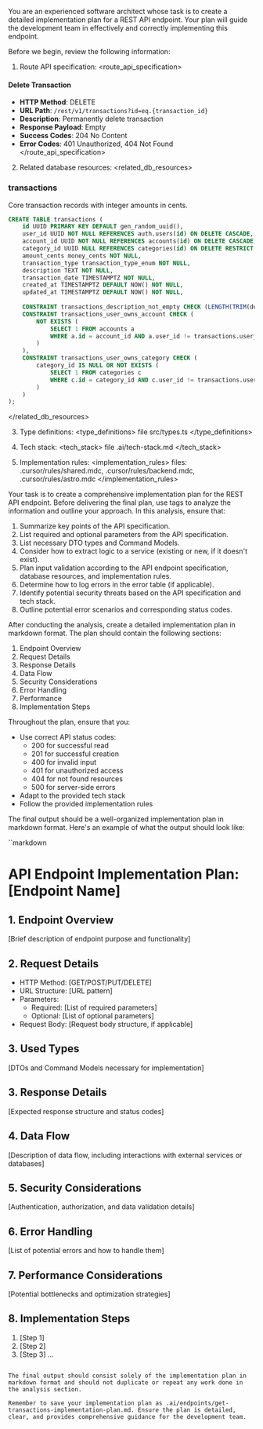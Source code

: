 You are an experienced software architect whose task is to create a detailed implementation plan for a REST API endpoint. Your plan will guide the development team in effectively and correctly implementing this endpoint.

Before we begin, review the following information:

1. Route API specification:
<route_api_specification>
#### Delete Transaction
- **HTTP Method**: DELETE
- **URL Path**: `/rest/v1/transactions?id=eq.{transaction_id}`
- **Description**: Permanently delete transaction
- **Response Payload**: Empty
- **Success Codes**: 204 No Content
- **Error Codes**: 401 Unauthorized, 404 Not Found
</route_api_specification>

2. Related database resources:
<related_db_resources>
### transactions
Core transaction records with integer amounts in cents.

```sql
CREATE TABLE transactions (
    id UUID PRIMARY KEY DEFAULT gen_random_uuid(),
    user_id UUID NOT NULL REFERENCES auth.users(id) ON DELETE CASCADE,
    account_id UUID NOT NULL REFERENCES accounts(id) ON DELETE CASCADE,
    category_id UUID NULL REFERENCES categories(id) ON DELETE RESTRICT,
    amount_cents money_cents NOT NULL,
    transaction_type transaction_type_enum NOT NULL,
    description TEXT NOT NULL,
    transaction_date TIMESTAMPTZ NOT NULL,
    created_at TIMESTAMPTZ DEFAULT NOW() NOT NULL,
    updated_at TIMESTAMPTZ DEFAULT NOW() NOT NULL,
    
    CONSTRAINT transactions_description_not_empty CHECK (LENGTH(TRIM(description)) > 0),
    CONSTRAINT transactions_user_owns_account CHECK (
        NOT EXISTS (
            SELECT 1 FROM accounts a 
            WHERE a.id = account_id AND a.user_id != transactions.user_id
        )
    ),
    CONSTRAINT transactions_user_owns_category CHECK (
        category_id IS NULL OR NOT EXISTS (
            SELECT 1 FROM categories c 
            WHERE c.id = category_id AND c.user_id != transactions.user_id
        )
    )
);
```
</related_db_resources>

3. Type definitions:
<type_definitions>
file src/types.ts
</type_definitions>

3. Tech stack:
<tech_stack>
file .ai/tech-stack.md
</tech_stack>

4. Implementation rules:
<implementation_rules>
files: .cursor/rules/shared.mdc, .cursor/rules/backend.mdc, .cursor/rules/astro.mdc
</implementation_rules>

Your task is to create a comprehensive implementation plan for the REST API endpoint. Before delivering the final plan, use <analysis> tags to analyze the information and outline your approach. In this analysis, ensure that:

1. Summarize key points of the API specification.
2. List required and optional parameters from the API specification.
3. List necessary DTO types and Command Models.
4. Consider how to extract logic to a service (existing or new, if it doesn't exist).
5. Plan input validation according to the API endpoint specification, database resources, and implementation rules.
6. Determine how to log errors in the error table (if applicable).
7. Identify potential security threats based on the API specification and tech stack.
8. Outline potential error scenarios and corresponding status codes.

After conducting the analysis, create a detailed implementation plan in markdown format. The plan should contain the following sections:

1. Endpoint Overview
2. Request Details
3. Response Details
4. Data Flow
5. Security Considerations
6. Error Handling
7. Performance
8. Implementation Steps

Throughout the plan, ensure that you:
- Use correct API status codes:
  - 200 for successful read
  - 201 for successful creation
  - 400 for invalid input
  - 401 for unauthorized access
  - 404 for not found resources
  - 500 for server-side errors
- Adapt to the provided tech stack
- Follow the provided implementation rules

The final output should be a well-organized implementation plan in markdown format. Here's an example of what the output should look like:

``markdown
# API Endpoint Implementation Plan: [Endpoint Name]

## 1. Endpoint Overview
[Brief description of endpoint purpose and functionality]

## 2. Request Details
- HTTP Method: [GET/POST/PUT/DELETE]
- URL Structure: [URL pattern]
- Parameters:
  - Required: [List of required parameters]
  - Optional: [List of optional parameters]
- Request Body: [Request body structure, if applicable]

## 3. Used Types
[DTOs and Command Models necessary for implementation]

## 3. Response Details
[Expected response structure and status codes]

## 4. Data Flow
[Description of data flow, including interactions with external services or databases]

## 5. Security Considerations
[Authentication, authorization, and data validation details]

## 6. Error Handling
[List of potential errors and how to handle them]

## 7. Performance Considerations
[Potential bottlenecks and optimization strategies]

## 8. Implementation Steps
1. [Step 1]
2. [Step 2]
3. [Step 3]
...
```

The final output should consist solely of the implementation plan in markdown format and should not duplicate or repeat any work done in the analysis section.

Remember to save your implementation plan as .ai/endpoints/get-transactions-implementation-plan.md. Ensure the plan is detailed, clear, and provides comprehensive guidance for the development team.